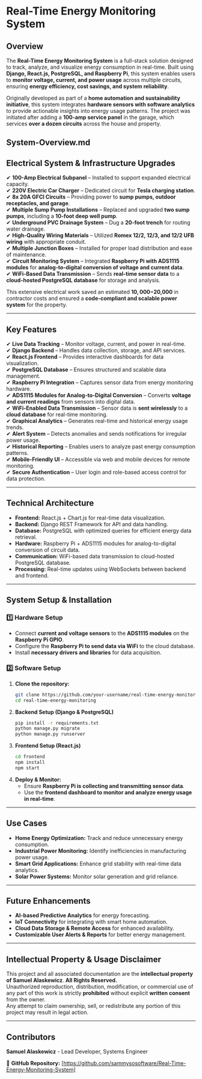 # Real-Time Energy Monitoring System

## Overview

The **Real-Time Energy Monitoring System** is a full-stack solution designed to track, analyze, and visualize energy consumption in real-time. Built using **Django, React.js, PostgreSQL, and Raspberry Pi**, this system enables users to **monitor voltage, current, and power usage** across multiple circuits, ensuring **energy efficiency, cost savings, and system reliability**.

Originally developed as part of a **home automation and sustainability initiative**, this system integrates **hardware sensors with software analytics** to provide actionable insights into energy usage patterns. The project was initiated after adding a **100-amp service panel** in the garage, which services **over a dozen circuits** across the house and property.

System-Overview.md
---

## **Electrical System & Infrastructure Upgrades**
✔ **100-Amp Electrical Subpanel** – Installed to support expanded electrical capacity.  
✔ **220V Electric Car Charger** – Dedicated circuit for **Tesla charging station**.  
✔ **8x 20A GFCI Circuits** – Providing power to **sump pumps, outdoor receptacles, and garage**.  
✔ **Multiple Sump Pump Installations** – Replaced and upgraded **two sump pumps**, including a **10-foot deep well pump**.  
✔ **Underground PVC Drainage System** – Dug a **20-foot trench** for routing water drainage.  
✔ **High-Quality Wiring Materials** – Utilized **Romex 12/2, 12/3, and 12/2 UFB wiring** with appropriate conduit.  
✔ **Multiple Junction Boxes** – Installed for proper load distribution and ease of maintenance.  
✔ **Circuit Monitoring System** – Integrated **Raspberry Pi with ADS1115 modules** for **analog-to-digital conversion of voltage and current data**.  
✔ **WiFi-Based Data Transmission** – Sends **real-time sensor data** to a **cloud-hosted PostgreSQL database** for storage and analysis.  

This extensive electrical work saved an estimated **$10,000-$20,000** in contractor costs and ensured a **code-compliant and scalable power system** for the property.

---

## **Key Features**
✔ **Live Data Tracking** – Monitor voltage, current, and power in real-time.  
✔ **Django Backend** – Handles data collection, storage, and API services.  
✔ **React.js Frontend** – Provides interactive dashboards for data visualization.  
✔ **PostgreSQL Database** – Ensures structured and scalable data management.  
✔ **Raspberry Pi Integration** – Captures sensor data from energy monitoring hardware.  
✔ **ADS1115 Modules for Analog-to-Digital Conversion** – Converts **voltage and current readings** from sensors into digital data.  
✔ **WiFi-Enabled Data Transmission** – Sensor data is **sent wirelessly** to a **cloud database** for real-time monitoring.  
✔ **Graphical Analytics** – Generates real-time and historical energy usage trends.  
✔ **Alert System** – Detects anomalies and sends notifications for irregular power usage.  
✔ **Historical Reporting** – Enables users to analyze past energy consumption patterns.  
✔ **Mobile-Friendly UI** – Accessible via web and mobile devices for remote monitoring.  
✔ **Secure Authentication** – User login and role-based access control for data protection.

---

## **Technical Architecture**
- **Frontend:** React.js + Chart.js for real-time data visualization.  
- **Backend:** Django REST Framework for API and data handling.  
- **Database:** PostgreSQL with optimized queries for efficient energy data retrieval.  
- **Hardware:** Raspberry Pi + ADS1115 modules for analog-to-digital conversion of circuit data.  
- **Communication:** WiFi-based data transmission to cloud-hosted PostgreSQL database.  
- **Processing:** Real-time updates using WebSockets between backend and frontend.

---

## **System Setup & Installation**
### **1️⃣ Hardware Setup**
- Connect **current and voltage sensors** to the **ADS1115 modules** on the **Raspberry Pi GPIO**.
- Configure the **Raspberry Pi to send data via WiFi** to the cloud database.
- Install **necessary drivers and libraries** for data acquisition.

### **2️⃣ Software Setup**
1. **Clone the repository:**
   ```sh
   git clone https://github.com/your-username/real-time-energy-monitoring.git
   cd real-time-energy-monitoring
   ```
2. **Backend Setup (Django & PostgreSQL)**
   ```sh
   pip install -r requirements.txt
   python manage.py migrate
   python manage.py runserver
   ```
3. **Frontend Setup (React.js)**
   ```sh
   cd frontend
   npm install
   npm start
   ```
4. **Deploy & Monitor:**
   - Ensure **Raspberry Pi is collecting and transmitting sensor data**.
   - Use the **frontend dashboard to monitor and analyze energy usage in real-time**.

---

## **Use Cases**
- **Home Energy Optimization:** Track and reduce unnecessary energy consumption.
- **Industrial Power Monitoring:** Identify inefficiencies in manufacturing power usage.
- **Smart Grid Applications:** Enhance grid stability with real-time data analytics.
- **Solar Power Systems:** Monitor solar generation and grid reliance.

---

## **Future Enhancements**
- **AI-based Predictive Analytics** for energy forecasting.
- **IoT Connectivity** for integrating with smart home automation.
- **Cloud Data Storage & Remote Access** for enhanced availability.
- **Customizable User Alerts & Reports** for better energy management.

---

## **Intellectual Property & Usage Disclaimer**
This project and all associated documentation are the **intellectual property of Samuel Alaskewicz**. **All Rights Reserved.**  
Unauthorized reproduction, distribution, modification, or commercial use of any part of this work is strictly **prohibited** without explicit **written consent** from the owner.  
Any attempt to claim ownership, sell, or redistribute any portion of this project may result in legal action.

---

## **Contributors**
**Samuel Alaskewicz** - Lead Developer, Systems Engineer  

📌 **GitHub Repository:** [https://github.com/sammysosoftware/Real-Time-Energy-Monitoring-System]


